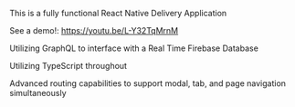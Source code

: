 This is a fully functional React Native Delivery Application

See a demo!: https://youtu.be/L-Y32TqMrnM

Utilizing GraphQL to interface with a Real Time Firebase Database

Utilizing TypeScript throughout

Advanced routing capabilities to support modal, tab, and page navigation simultaneously
